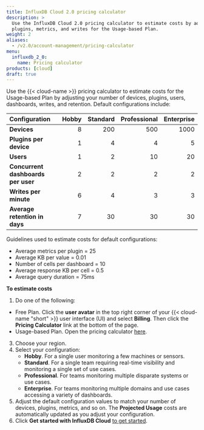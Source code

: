 ```yaml
---
title: InfluxDB Cloud 2.0 pricing calculator
description: >
  Use the InfluxDB Cloud 2.0 pricing calculator to estimate costs by adjusting the number of devices,
  plugins, metrics, and writes for the Usage-based Plan.
weight: 2
aliases:
  - /v2.0/account-management/pricing-calculator
menu:
  influxdb_2_0:
    name: Pricing calculator
products: [cloud]
draft: true
---
```


Use the {{< cloud-name >}} pricing calculator to estimate costs for the Usage-based Plan by adjusting your number of devices,
  plugins, users, dashboards, writes, and retention. Default configurations include:

| Configuration                      | Hobby  | Standard | Professional | Enterprise |
|:-----------------------------------|-------:|---------:|-------------:|-----------:|
| **Devices**                        |  8     |   200    |     500      |   1000     |
| **Plugins per device**             |  1     |     4    |       4      |      5     |  
| **Users**                          |  1     |     2    |      10      |     20     |
| **Concurrent dashboards per user** |  2     |     2    |       2      |      2     |
| **Writes per minute**              |  6     |     4    |       3      |      3     |
| **Average retention in days**      |  7     |    30    |      30      |     30     |

Guidelines used to estimate costs for default configurations:

- Average metrics per plugin = 25
- Average KB per value = 0.01
- Number of cells per dashboard = 10
- Average response KB per cell = 0.5
- Average query duration = 75ms

**To estimate costs**

1. Do one of the following:

  - Free Plan. Click the **user avatar** in the top right corner of your
    {{< cloud-name "short" >}} user interface (UI) and select **Billing**.
    Then click the **Pricing Calculator** link at the bottom of the page.
  - Usage-based Plan. Open the pricing calculator [here](https://cloud2.influxdata.com/pricing).
3. Choose your region.
4. Select your configuration:
   - **Hobby**. For a single user monitoring a few machines or sensors.
   - **Standard**. For a single team requiring real-time visibility and monitoring a single set of use cases.
   - **Professional**. For teams monitoring multiple disparate systems or use cases.
   - **Enterprise**. For teams monitoring multiple domains and use cases accessing a variety of dashboards.
5. Adjust the default configuration values to match your number of devices, plugins, metrics, and so on. The **Projected Usage** costs are automatically updated as you adjust your configuration.
6. Click **Get started with InfluxDB Cloud** [to get started](/v2.0/get-started/).
